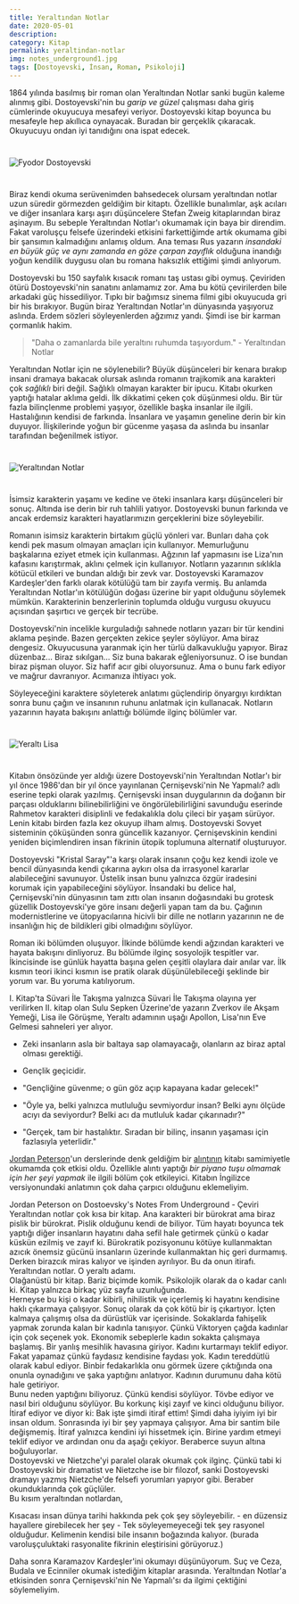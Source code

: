 ```yaml
---
title: Yeraltından Notlar
date: 2020-05-01
description: 
category: Kitap
permalink: yeraltindan-notlar
img: notes_underground1.jpg
tags: [Dostoyevski, İnsan, Roman, Psikoloji]
---
```


1864 yılında basılmış bir roman olan Yeraltından Notlar sanki bugün kaleme alınmış gibi. Dostoyevski'nin bu *garip ve güzel* çalışması daha giriş cümlerinde okuyucuya mesafeyi veriyor. Dostoyevski kitap boyunca bu mesafeyle hep akıllıca oynayacak. Buradan bir gerçeklik çıkaracak. Okuyucuyu ondan iyi tanıdığını ona ispat edecek. 

<div class="row" style="margin-bottom: 2.5rem; margin-top: 2.5rem;">
   <div class="ten columns"><img class="u-max-full-width" src="https://derinmavi.io/images/n1.jpg" alt="Fyodor Dostoyevski"></div>
   <div class="two column"></div>
</div>

Biraz kendi okuma serüvenimden bahsedecek olursam yeraltından notlar uzun süredir görmezden geldiğim bir kitaptı. Özellikle bunalımlar, aşk acıları ve diğer insanlara karşı aşırı düşüncelere Stefan Zweig kitaplarından biraz aşinayım. Bu sebeple Yeraltından Notlar'ı okumamak için baya bir direndim. Fakat varoluşçu felsefe üzerindeki etkisini farkettiğimde artık okumama gibi bir şansımın kalmadığını anlamış oldum. Ana teması Rus yazarın *insandaki en büyük güç ve aynı zamanda en göze çarpan zayıflık* olduğuna inandığı yoğun kendilik duygusu olan bu romana haksızlık ettiğimi şimdi anlıyorum.

Dostoyevski bu 150 sayfalık kısacık romanı taş ustası gibi oymuş. Çeviriden ötürü Dostoyevski'nin sanatını anlamamız zor. Ama bu kötü çevirilerden bile arkadaki güç hissediliyor. Tıpkı bir bağımsız sinema filmi gibi okuyucuda gri bir his bırakıyor. Bugün biraz Yeraltından Notlar'ın dünyasında yaşıyoruz aslında. Erdem sözleri söyleyenlerden ağzımız yandı. Şimdi ise bir karman çormanlık hakim.

> "Daha o zamanlarda bile yeraltını ruhumda taşıyordum." - Yeraltından Notlar

Yeraltından Notlar için ne söylenebilir? Büyük düşünceleri bir kenara bırakıp insani dramaya bakacak olursak aslında romanın trajikomik ana karakteri çok *sağlıklı* biri değil. Sağlıklı olmayan karakter bir ipucu. Kitabı okurken yaptığı hatalar aklıma geldi. İlk dikkatimi çeken çok düşünmesi oldu. Bir tür fazla bilinçlenme problemi yaşıyor, özellikle başka insanlar ile ilgili. Hastalığının kendisi de farkında. İnsanlara ve yaşamın geneline derin bir kin duyuyor. İlişkilerinde yoğun bir gücenme yaşasa da aslında bu insanlar tarafından beğenilmek istiyor.

<div class="row" style="margin-bottom: 2.5rem; margin-top: 2.5rem;">
   <div class="ten columns"><img class="u-max-full-width" src="https://derinmavi.io/images/n7.jpg" alt="Yeraltından Notlar"></div>
   <div class="two column"></div>
</div>

İsimsiz karakterin yaşamı ve kedine ve öteki insanlara karşı düşünceleri bir sonuç. Altında ise derin bir ruh tahlili yatıyor. Dostoyevski bunun farkında ve ancak erdemsiz karakteri hayatlarımızın gerçeklerini bize söyleyebilir.

Romanın isimsiz karakterin birtakım güçlü yönleri var. Bunları daha çok kendi pek masum olmayan amaçları için kullanıyor. Memurluğunu başkalarına eziyet etmek için kullanması. Ağzının laf yapmasını ise Liza'nın kafasını karıştırmak, aklını çelmek için kullanıyor. Notların yazarının sıklıkla kötücül etkileri ve bundan aldığı bir zevk var. Dostoyevski Karamazov Kardeşler'den farklı olarak kötülüğü tam bir zayıfa vermiş. Bu anlamda Yeraltından Notlar'ın kötülüğün doğası üzerine bir yapıt olduğunu söylemek mümkün. Karakterinin benzerlerinin toplumda olduğu vurgusu okuyucu açısından şaşırtıcı ve gerçek bir tecrübe.

Dostoyevski'nin incelikle kurguladığı sahnede notların yazarı bir tür kendini aklama peşinde. Bazen gerçekten zekice şeyler söylüyor. Ama biraz dengesiz. Okuyucusuna yaranmak için her türlü dalkavukluğu yapıyor. Biraz düzenbaz... Biraz sıkılgan... Siz buna bakarak eğleniyorsunuz. O ise bundan biraz pişman oluyor. Siz hafif acır gibi oluyorsunuz. Ama o bunu fark ediyor ve mağrur davranıyor. Acımanıza ihtiyacı yok.

Söyleyeceğini karaktere söyleterek anlatımı güçlendirip önyargıyı kırdıktan sonra bunu çağın ve insanının ruhunu anlatmak için kullanacak. Notların yazarının hayata bakışını anlattığı bölümde ilginç bölümler var.

<div class="row" style="margin-bottom: 2.5rem; margin-top: 2.5rem;">
   <div class="ten columns"><img class="u-max-full-width" src="https://derinmavi.io/images/n2.jpg" alt="Yeraltı Lisa"></div>
   <div class="two column"></div>
</div>


Kitabın önsözünde yer aldığı üzere Dostoyevski'nin Yeraltından Notlar'ı bir yıl önce 1986'dan bir yıl önce yayınlanan Çernişevski'nin Ne Yapmalı? adlı eserine tepki olarak yazılmış. Çernişevski insan duygularının da doğanın bir parçası olduklarını bilinebilirliğini ve öngörülebilirliğini savunduğu eserinde Rahmetov karakteri disiplinli ve fedakalıkla dolu çileci bir yaşam sürüyor. Lenin kitabı birden fazla kez okuyup ilham almış. Dostoyevski Sovyet sisteminin çöküşünden sonra güncellik kazanıyor. Çernişevskinin kendini yeniden biçimlendiren insan fikrinin ütopik toplumuna alternatif oluşturuyor. 

Dostoyevski "Kristal Saray"'a karşı olarak insanın çoğu kez kendi izole ve bencil dünyasında kendi çıkarına aykırı olsa da irrasyonel kararlar alabileceğini savunuyor. Üstelik insan bunu yalnızca özgür iradesini korumak için yapabileceğini söylüyor. İnsandaki bu delice hal, Çernişevski'nin dünyasının tam zıttı olan insanın doğasındaki bu grotesk güzellik Dostoyevski'ye göre insanı değerli yapan tam da bu.
Çağının modernistlerine ve ütopyacılarına hicivli bir dille ne notların yazarının ne de insanlığın hiç de bildikleri gibi olmadığını söylüyor.

Roman iki bölümden oluşuyor. İlkinde bölümde kendi ağzından karakteri ve hayata bakışını dinliyoruz. Bu bölümde ilginç sosyolojik tespitler var. İkincisinde ise günlük hayatta başına gelen çeşitli olaylara dair anılar var. İlk kısmın teori ikinci kısmın ise pratik olarak düşünülebileceği şeklinde bir yorum var. Bu yoruma katılıyorum. 

I. Kitap'ta Süvari İle Takışma yalnızca Süvari İle Takışma olayına yer verilirken II. kitap olan Sulu Sepken Üzerine'de yazarın Zverkov ile Akşam Yemeği, Lisa ile Görüşme, Yeraltı adamının uşağı Apollon, Lisa'nın Eve Gelmesi sahneleri yer alıyor.

* Zeki insanların asla bir baltaya sap olamayacağı, olanların az biraz aptal olması gerektiği.
* Gençlik geçicidir.

* "Gençliğine güvenme; o gün göz açıp kapayana kadar gelecek!"
* "Öyle ya, belki yalnızca mutluluğu sevmiyordur insan? Belki aynı ölçüde acıyı da seviyordur? Belki acı da mutluluk kadar çıkarınadır?"
* "Gerçek, tam bir hastalıktır. Sıradan bir bilinç, insanın yaşaması için fazlasıyla yeterlidir."

[Jordan Peterson](https://en.wikipedia.org/wiki/Jordan_Peterson)'un derslerinde denk geldiğim bir [alıntının](https://www.youtube.com/watch?v=97jBvbmY03g]) kitabı samimiyetle okumamda çok etkisi oldu. Özellikle alıntı yaptığı *bir piyano tuşu olmamak için her şeyi yapmak* ile ilgili bölüm çok etkileyici. Kitabın İngilizce versiyonundaki anlatımın çok daha çarpıcı olduğunu eklemeliyim.

<div style="" class="quote1"><div style="" class="quote2">Jordan Peterson on Dostoevsky's Notes From Underground - Çeviri</div><div style="" class="quote3">
   Yeraltından notlar çok kısa bir kitap. Ana karakteri bir bürokrat ama biraz pislik bir bürokrat. Pislik olduğunu kendi de biliyor.
   Tüm hayatı boyunca tek yaptığı diğer insanların hayatını daha sefil hale getirmek çünkü o kadar küskün ezilmiş ve zayıf ki.
   Bürokratik pozisyonunu kötüye kullanmaktan azıcık önemsiz gücünü insanların üzerinde kullanmaktan hiç geri durmamış. Derken birazcık miras kalıyor ve işinden ayrılıyor.
   Bu da onun itirafı. Yeraltından notlar. O yeraltı adamı.
   </br>
   Olağanüstü bir kitap. Bariz biçimde komik. Psikolojik olarak da o kadar canlı ki. Kitap yalnızca birkaç yüz sayfa uzunluğunda. 
    </br>
   Herneyse bu kişi o kadar kibirli, nihilistik ve içerlemiş ki hayatını kendisine haklı çıkarmaya çalışıyor. Sonuç olarak da çok kötü bir iş çıkartıyor. İçten kalmaya çalışmış olsa da dürüstlük var içerisinde. Sokaklarda fahişelik yapmak zorunda kalan bir kadınla tanışıyor. Çünkü Viktoryen çağda kadınlar için çok seçenek yok. Ekonomik sebeplerle kadın sokakta çalışmaya başlamış. Bir yanlış mesihlik havasına giriyor. Kadını kurtarmayı teklif ediyor. Fakat yapamaz çünkü faydasız kendisine faydası yok. Kadın tereddütlü olarak kabul ediyor. Binbir fedakarlıkla onu görmek üzere çıktığında ona onunla oynadığını ve şaka yaptığını anlatıyor. Kadının durumunu daha kötü hale getiriyor.
    </br>
   Bunu neden yaptığını biliyoruz. Çünkü kendisi söylüyor. Tövbe ediyor ve nasıl biri olduğunu söylüyor. Bu korkunç kişi zayıf ve kinci olduğunu biliyor. İtiraf ediyor ve diyor ki: Bak işte şimdi itiraf ettim! Şimdi daha iyiyim iyi bir insan oldum. Sonrasında iyi bir şey yapmaya çalışıyor. Ama bir santim bile değişmemiş. İtiraf yalnızca kendini iyi hissetmek için. Birine yardım etmeyi teklif ediyor ve ardından onu da aşağı çekiyor. Beraberce suyun altına boğuluyorlar. 
    </br>
 Dostoyevski ve Nietzche'yi paralel olarak okumak çok ilginç. Çünkü tabi ki Dostoyevski bir dramatist ve Nietzche ise bir filozof, sanki Dostoyevski dramayı yazmış Nietzche'de felsefi yorumları yapıyor gibi. Beraber okunduklarında çok güçlüler. <br/>Bu kısım yeraltından notlardan,
   
   Kısacası insan dünya tarihi hakkında pek çok şey söyleyebilir. - en düzensiz hayallere girebilecek her şey - Tek söyleyemeyeceği tek şey rasyonel olduğudur. Kelimenin kendisi bile insanın boğazında kalıyor. (burada varoluşçuluktaki rasyonalite fikrinin eleştirisini görüyoruz.)
   </div>
 </div>

Daha sonra Karamazov Kardeşler'ini okumayı düşünüyorum. Suç ve Ceza, Budala ve Ecinniler okumak istediğim kitaplar arasında. Yeraltından Notlar'a etkisinden sonra Çernişevski'nin Ne Yapmalı'sı da ilgimi çektiğini söylemeliyim.
